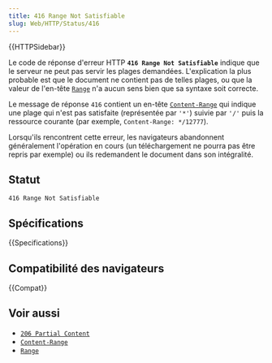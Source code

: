 ```yaml
---
title: 416 Range Not Satisfiable
slug: Web/HTTP/Status/416
---
```


{{HTTPSidebar}}

Le code de réponse d'erreur HTTP **`416 Range Not Satisfiable`** indique que le serveur ne peut pas servir les plages demandées. L'explication la plus probable est que le document ne contient pas de telles plages, ou que la valeur de l'en-tête [`Range`](/fr/docs/Web/HTTP/Headers/Range) n'a aucun sens bien que sa syntaxe soit correcte.

Le message de réponse `416` contient un en-tête [`Content-Range`](/fr/docs/Web/HTTP/Headers/Content-Range) qui indique une plage qui n'est pas satisfaite (représentée par `'*'`) suivie par `'/'` puis la ressource courante (par exemple, `Content-Range: */12777`).

Lorsqu'ils rencontrent cette erreur, les navigateurs abandonnent généralement l'opération en cours (un téléchargement ne pourra pas être repris par exemple) ou ils redemandent le document dans son intégralité.

## Statut

```
416 Range Not Satisfiable
```

## Spécifications

{{Specifications}}

## Compatibilité des navigateurs

{{Compat}}

## Voir aussi

- [`206 Partial Content`](/fr/docs/Web/HTTP/Status/206)
- [`Content-Range`](/fr/docs/Web/HTTP/Headers/Content-Range)
- [`Range`](/fr/docs/Web/HTTP/Headers/Range)

